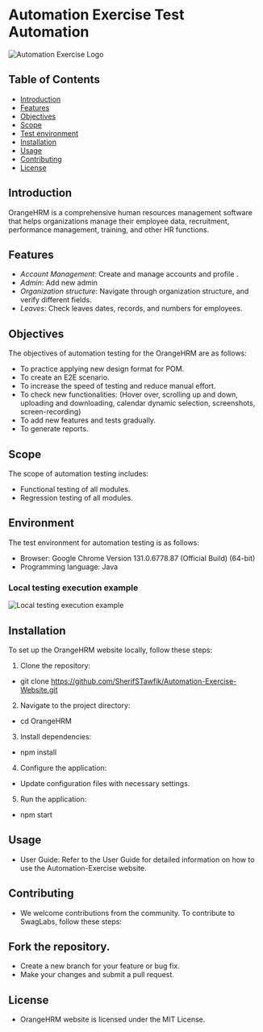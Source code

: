 # Automation Exercise Test Automation

![Automation Exercise Logo](https://opensource-demo.orangehrmlive.com/web/images/ohrm_branding.png?v=1721393199309)

## Table of Contents

- [Introduction](#introduction)
- [Features](#features)
- [Objectives](#Objectives)
- [Scope](#Scope)
- [Test environment](#Environment)
- [Installation](#installation)
- [Usage](#usage)
- [Contributing](#contributing)
- [License](#license)

## Introduction

OrangeHRM is a comprehensive human resources management software that helps organizations manage their employee data,
recruitment, performance management, training, and other HR functions.

## Features

- *Account Management*: Create and manage accounts and profile .
- *Admin*: Add new admin
- *Organization structure*: Navigate through organization structure, and verify different fields.
- *Leaves*: Check leaves dates, records, and numbers for employees.


## Objectives
The objectives of automation testing for the OrangeHRM are as follows:
- To practice applying new design format for POM.
- To create an E2E scenario.
- To increase the speed of testing and reduce manual effort. 
- To check new functionalities:
  (Hover over, scrolling up and down, uploading and downloading, calendar dynamic selection, screenshots, screen-recording)
- To add new features and tests gradually. 
- To generate reports.


## Scope
The scope of automation testing includes:
- Functional testing of all modules.
- Regression testing of all modules.

## Environment

The test environment for automation testing is as follows:
- Browser: Google Chrome Version 131.0.6778.87 (Official Build) (64-bit)
- Programming language: Java

### Local testing execution example

![Local testing execution example](OrangeHRM.gif)


## Installation

To set up the OrangeHRM website locally, follow these steps:

1. Clone the repository:
*   git clone https://github.com/SherifSTawfik/Automation-Exercise-Website.git
2. Navigate to the project directory:
*   cd OrangeHRM
3. Install dependencies:
*   npm install
4. Configure the application:
* Update configuration files with necessary settings.
5. Run the application:
*   npm start

## Usage
* User Guide: Refer to the User Guide for detailed information on how to use the Automation-Exercise website.

## Contributing
* We welcome contributions from the community. To contribute to SwagLabs, follow these steps:

## Fork the repository.
* Create a new branch for your feature or bug fix.
* Make your changes and submit a pull request.

## License
* OrangeHRM website is licensed under the MIT License.